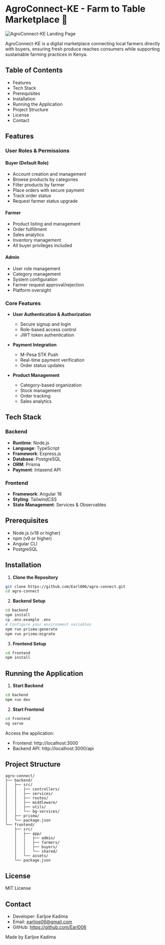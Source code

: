 # AgroConnect-KE - Farm to Table Marketplace 🌾

![AgroConnect-KE Landing Page](https://res.cloudinary.com/ddqdsuiwr/image/upload/v1731270601/agro-connect/Screenshot_from_2024-11-10_23-28-01_rp2yfa.png)

AgroConnect-KE is a digital marketplace connecting local farmers directly with buyers, ensuring fresh produce reaches consumers while supporting sustainable farming practices in Kenya.

## Table of Contents
- Features
- Tech Stack
- Prerequisites
- Installation
- Running the Application
- Project Structure
- License
- Contact

## Features

### User Roles & Permissions

#### Buyer (Default Role)
- Account creation and management
- Browse products by categories
- Filter products by farmer
- Place orders with secure payment
- Track order status
- Request farmer status upgrade

#### Farmer
- Product listing and management
- Order fulfillment
- Sales analytics
- Inventory management
- All buyer privileges included

#### Admin
- User role management
- Category management
- System configuration
- Farmer request approval/rejection
- Platform oversight

### Core Features
- **User Authentication & Authorization**
  - Secure signup and login
  - Role-based access control
  - JWT token authentication

- **Payment Integration**
  - M-Pesa STK Push
  - Real-time payment verification
  - Order status updates

- **Product Management**
  - Category-based organization
  - Stock management
  - Order tracking
  - Sales analytics

## Tech Stack

### Backend
- **Runtime**: Node.js
- **Language**: TypeScript
- **Framework**: Express.js
- **Database**: PostgreSQL
- **ORM**: Prisma
- **Payment**: Intasend API

### Frontend
- **Framework**: Angular 18
- **Styling**: TailwindCSS
- **State Management**: Services & Observables

## Prerequisites
- Node.js (v18 or higher)
- npm (v9 or higher)
- Angular CLI
- PostgreSQL

## Installation

1. **Clone the Repository**
```bash
git clone https://github.com/Earl006/agro-connect.git
cd agro-connect
```

2. **Backend Setup**
```bash
cd backend
npm install
cp .env.example .env
# Configure your environment variables
npm run prisma:generate
npm run prisma:migrate
```

3. **Frontend Setup**
```bash
cd frontend
npm install
```

## Running the Application

1. **Start Backend**
```bash
cd backend
npm run dev
```

2. **Start Frontend**
```bash
cd frontend
ng serve
```

Access the application:
- Frontend: http://localhost:3000
- Backend API: http://localhost:3000/api

## Project Structure
```
agro-connect/
├── backend/
│   ├── src/
│   │   ├── controllers/
│   │   ├── services/
│   │   ├── routes/
│   │   ├── middleware/
│   │   ├── utils/
│   │   └── bg-services/
│   ├── prisma/
│   └── package.json
└── frontend/
    ├── src/
    │   ├── app/
    │   │   ├── admin/
    │   │   ├── farmers/
    │   │   ├── buyers/
    │   │   └── shared/
    │   └── assets/
    └── package.json
```

## License
MIT License

## Contact
- Developer: Earljoe Kadima
- Email: earljoe06@gmail.com
- GitHub: https://github.com/Earl006

Made by Earljoe Kadima

